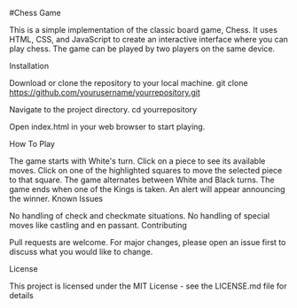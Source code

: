 #Chess Game

This is a simple implementation of the classic board game, Chess. It uses HTML, CSS, and JavaScript to create an interactive interface where you can play chess. The game can be played by two players on the same device.

Installation

Download or clone the repository to your local machine.
git clone https://github.com/yourusername/yourrepository.git

Navigate to the project directory.
cd yourrepository

Open index.html in your web browser to start playing.

How To Play

The game starts with White's turn.
Click on a piece to see its available moves.
Click on one of the highlighted squares to move the selected piece to that square.
The game alternates between White and Black turns.
The game ends when one of the Kings is taken. An alert will appear announcing the winner.
Known Issues

No handling of check and checkmate situations.
No handling of special moves like castling and en passant.
Contributing

Pull requests are welcome. For major changes, please open an issue first to discuss what you would like to change.

License

This project is licensed under the MIT License - see the LICENSE.md file for details
